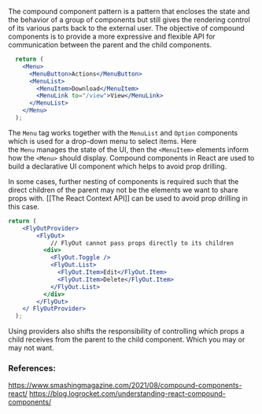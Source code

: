 The compound component pattern is a pattern that encloses the state and the behavior of a group of components but still gives the rendering control of its various parts back to the external user. The objective of compound components is to provide a more expressive and flexible API for communication between the parent and the child components.


```jsx
  return (
    <Menu>
      <MenuButton>Actions</MenuButton>
      <MenuList>
        <MenuItem>Download</MenuItem>
        <MenuLink to="/view">View</MenuLink>
      </MenuList>
    </Menu>
  );
```

The `Menu` tag works together with the `MenuList` and `Option` components which is used for a drop-down menu to select items. Here the `Menu` manages the state of the UI, then the `<MenuItem>` elements inform how the `<Menu>` should display. Compound components in React are used to build a declarative UI component which helps to avoid prop drilling.

In some cases, further nesting of components is required such that the direct children of the parent may not be the elements we want to share props with. [[The React Context API]] can be used to avoid prop drilling in this case. 

```jsx
return (
	<FlyOutProvider>
	    <FlyOut>
		    // FlyOut cannot pass props directly to its children
	      <div>
	        <FlyOut.Toggle />
	        <FlyOut.List>
	          <FlyOut.Item>Edit</FlyOut.Item>
	          <FlyOut.Item>Delete</FlyOut.Item>
	        </FlyOut.List>
	      </div>
	    </FlyOut>
    </ FlyOutProvider>
  );
```

Using providers also shifts the responsibility of controlling which props a child receives from the parent to the child component. Which you may or may not want.
### References:
https://www.smashingmagazine.com/2021/08/compound-components-react/
https://blog.logrocket.com/understanding-react-compound-components/